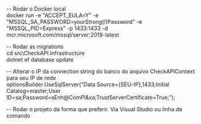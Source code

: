 -- Rodar o Docker local  
docker run -e "ACCEPT_EULA=Y" -e "MSSQL_SA_PASSWORD=yourStrong(!)Password" -e "MSSQL_PID=Express" -p 1433:1433 -d mcr.microsoft.com/mssql/server:2019-latest

-- Rodar as migrations  
cd src\CheckAPI.Infrastructure\
dotnet ef database update

-- Alterar o IP da connection string do banco do arquivo CheckAPIContext para seu IP de rede  
optionsBuilder.UseSqlServer("Data Source={SEU-IP},1433;Initial Catalog=master;User ID=sa;Password=sEnh@ComPl&xa;TrustServerCertificate=True;");

-- Rodar o projeto da forma que preferir. Via Visual Studio ou linha de comando
